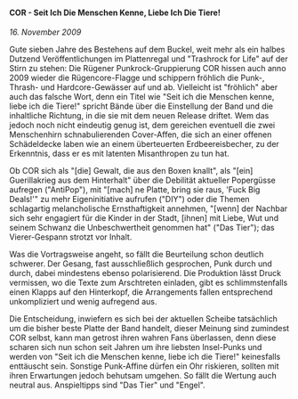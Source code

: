 #### COR - Seit Ich Die Menschen Kenne, Liebe Ich Die Tiere!

_16. November 2009_

Gute sieben Jahre des Bestehens auf dem Buckel, weit mehr als ein halbes Dutzend Veröffentlichungen im Plattenregal und "Trashrock for Life" auf der Stirn zu stehen: Die Rügener Punkrock-Gruppierung COR hissen auch anno 2009 wieder die Rügencore-Flagge und schippern fröhlich die Punk-, Thrash- und Hardcore-Gewässer auf und ab. Vielleicht ist "fröhlich" aber auch das falsche Wort, denn ein Titel wie "Seit ich die Menschen kenne, liebe ich die Tiere!" spricht Bände über die Einstellung der Band und die inhaltliche Richtung, in die sie mit dem neuen Release driftet. Wem das jedoch noch nicht eindeutig genug ist, dem gereichen eventuell die zwei Menschenhirn schnabulierenden Cover-Affen, die sich an einer offenen Schädeldecke laben wie an einem überteuerten Erdbeereisbecher, zu der Erkenntnis, dass er es mit latenten Misanthropen zu tun hat.

Ob COR sich als "[die] Gewalt, die aus den Boxen knallt", als "[ein] Guerillakrieg aus dem Hinterhalt" über die Debilität aktueller Popergüsse aufregen ("AntiPop"), mit "[mach] ne Platte, bring sie raus, 'Fuck Big Deals!'" zu mehr Eigeninitiative aufrufen ("DIY") oder die Themen schlagartig melancholische Ernsthaftigkeit annehmen, "[wenn] der Nachbar sich sehr engagiert für die Kinder in der Stadt, [ihnen] mit Liebe, Wut und seinem Schwanz die Unbeschwertheit genommen hat" ("Das Tier"); das Vierer-Gespann strotzt vor Inhalt.

Was die Vortragsweise angeht, so fällt die Beurteilung schon deutlich schwerer. Der Gesang, fast ausschließlich gesprochen, Punk durch und durch, dabei mindestens ebenso polarisierend. Die Produktion lässt Druck vermissen, wo die Texte zum Arschtreten einladen, gibt es schlimmstenfalls einen Klapps auf den Hinterkopf, die Arrangements fallen entsprechend unkompliziert und wenig aufregend aus.

Die Entscheidung, inwiefern es sich bei der aktuellen Scheibe tatsächlich um die bisher beste Platte der Band handelt, dieser Meinung sind zumindest COR selbst, kann man getrost ihren wahren Fans überlassen, denn diese scharen sich nun schon seit Jahren um ihre liebsten Insel-Punks und werden von "Seit ich die Menschen kenne, liebe ich die Tiere!" keinesfalls enttäuscht sein. Sonstige Punk-Affine dürfen ein Ohr riskieren, sollten mit ihren Erwartungen jedoch behutsam umgehen. So fällt die Wertung auch neutral aus. Anspieltipps sind "Das Tier" und "Engel".
